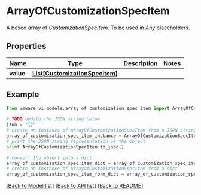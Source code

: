 # ArrayOfCustomizationSpecItem

A boxed array of *CustomizationSpecItem*. To be used in *Any* placeholders. 

## Properties
Name | Type | Description | Notes
------------ | ------------- | ------------- | -------------
**value** | [**List[CustomizationSpecItem]**](CustomizationSpecItem.md) |  | 

## Example

```python
from vmware_vi.models.array_of_customization_spec_item import ArrayOfCustomizationSpecItem

# TODO update the JSON string below
json = "{}"
# create an instance of ArrayOfCustomizationSpecItem from a JSON string
array_of_customization_spec_item_instance = ArrayOfCustomizationSpecItem.from_json(json)
# print the JSON string representation of the object
print ArrayOfCustomizationSpecItem.to_json()

# convert the object into a dict
array_of_customization_spec_item_dict = array_of_customization_spec_item_instance.to_dict()
# create an instance of ArrayOfCustomizationSpecItem from a dict
array_of_customization_spec_item_form_dict = array_of_customization_spec_item.from_dict(array_of_customization_spec_item_dict)
```
[[Back to Model list]](../README.md#documentation-for-models) [[Back to API list]](../README.md#documentation-for-api-endpoints) [[Back to README]](../README.md)


